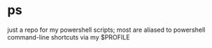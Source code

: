 # ps
just a repo for my powershell scripts; most are aliased to powershell command-line shortcuts via my $PROFILE 

